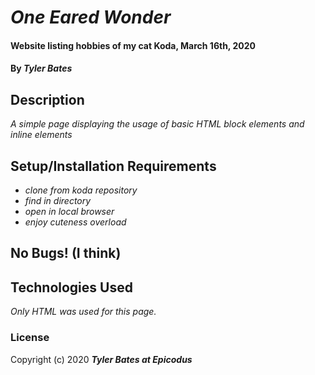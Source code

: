 ﻿# _One Eared Wonder_

#### Website listing hobbies of my cat Koda, March 16th, 2020

#### By _**Tyler Bates**_

## Description

_A simple page displaying the usage of basic HTML block elements and inline elements_

## Setup/Installation Requirements

* _clone from koda repository_
* _find in directory_
* _open in local browser_
* _enjoy cuteness overload_


## No Bugs! (I think)


## Technologies Used

_Only HTML was used for this page._

### License


Copyright (c) 2020 **_Tyler Bates at Epicodus_**
```

